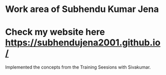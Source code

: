 # Work area of Subhendu Kumar Jena
# Check my website here https://subhendujena2001.github.io/

Implemented the concepts from the Training Seesions with Sivakumar.
